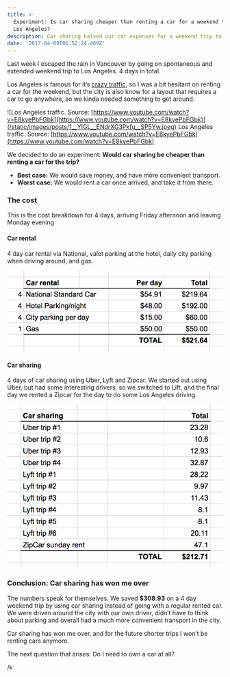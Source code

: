 ```yaml
---
title: >-
  Experiment: Is car sharing cheaper than renting a car for a weekend trip to
  Los Angeles?
description: Car sharing halved our car expenses for a weekend trip to Los Angeles
date: '2017-04-09T01:52:24.469Z'
---
```


Last week I escaped the rain in Vancouver by going on spontaneous and extended weekend trip to Los Angeles. 4 days in total.

Los Angeles is famous for it’s [crazy traffic](http://www.huffingtonpost.ca/2016/11/24/los-angeles-traffic_n_13208902.html), so I was a bit hesitant on renting a car for the weekend, but the city is also know for a layout that requires a car to go anywhere, so we kinda needed something to get around.

![Los Angeles traffic. Source: [https://www.youtube.com/watch?v=E8kyePbFGbk](https://www.youtube.com/watch?v=E8kyePbFGbk)](/static/images/posts/1__YIGL__ENdrXG3Pkfu__SP5Yw.jpeg)
Los Angeles traffic. Source: [https://www.youtube.com/watch?v=E8kyePbFGbk](https://www.youtube.com/watch?v=E8kyePbFGbk)

We decided to do an experiment: **Would car sharing be cheaper than renting a car for the trip?**

- **Best case:** We would save money, and have more convenient transport.
- **Worst case:** We would rent a car once arrived, and take it from there.

### The cost

This is the cost breakdown for 4 days, arriving Friday afternoon and leaving Monday evening

#### Car rental

4 day car rental via National, valet parking at the hotel, daily city parking when driving around, and gas.

![](/static/images/posts/1__JF0DAo2vHwRnnuaKYzheKg.png)

#### Car sharing

4 days of car sharing using Uber, Lyft and Zipcar. We started out using Uber, but had some interesting drivers, so we switched to Lift, and the final day we rented a Zipcar for the day to do some Los Angeles driving.

![](/static/images/posts/1__bIzMPQx09kvx96WNuRXezg.png)

### Conclusion: Car sharing has won me over

The numbers speak for themselves. We saved **\$308.93** on a 4 day weekend trip by using car sharing instead of going with a regular rented car. We were driven around the city with our own driver, didn’t have to think about parking and overall had a much more convenient transport in the city.

Car sharing has won me over, and for the future shorter trips I won’t be renting cars anymore.

The next question that arises: Do I need to own a car at all?

/k
